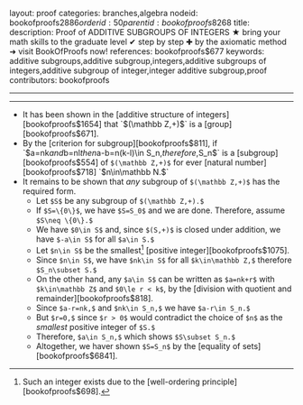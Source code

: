 layout: proof
categories: branches,algebra
nodeid: bookofproofs$2886
orderid: 50
parentid: bookofproofs$8268
title: 
description: Proof of ADDITIVE SUBGROUPS OF INTEGERS ★ bring your math skills to the graduate level ✔ step by step ✚ by the axiomatic method ➜ visit BookOfProofs now!
references: bookofproofs$677
keywords: additive subgroups,additive subgroup,integers,additive subgroups of integers,additive subgroup of integer,integer additive subgroup,proof
contributors: bookofproofs

---


---

* It has been shown in the [additive structure of integers][bookofproofs$1654] that `$(\mathbb Z,+)$` is a [group][bookofproofs$671].
* By the [criterion for subgroup][bookofproofs$811], if `$a=nk$` and `$b=nl$` then `$a-b=n(k-l)\in S_n,$` therefore, `$S_n$` is a [subgroup][bookofproofs$554] of  `$(\mathbb Z,+)$` for ever [natural number][bookofproofs$718] `$n\in\mathbb N.$` 
* It remains to be shown that _any_ subgroup of `$(\mathbb Z,+)$` has the required form.
   * Let `$S$` be any subgroup of `$(\mathbb Z,+).$`
   * If `$S=\{0\}$`, we have `$S=S_0$` and we are done. Therefore, assume `$S\neq \{0\}.$`
   * We have `$0\in S$` and, since `$(S,+)$` is closed under addition, we have `$-a\in S$` for all `$a\in S.$`
   * Let `$n\in S$` be the smallest[^1] [positive integer][bookofproofs$1075].
   * Since `$n\in S$`, we have `$nk\in S$` for all `$k\in\mathbb Z,$` therefore `$S_n\subset S.$`
   * On the other hand, any `$a\in S$` can be written as `$a=nk+r$` with `$k\in\mathbb Z$` and `$0\le r < k$`, by the [division with quotient and remainder][bookofproofs$818].
   * Since `$a-r=nk,$` and `$nk\in S_n,$` we have `$a-r\in S_n.$` 
   * But `$r=0,$` since `$r > 0$` would contradict the choice of `$n$` as the _smallest_ positive integer of `$S.$`
   * Therefore, `$a\in S_n,$` which shows `$S\subset S_n.$`
   * Altogether, we haver shown `$S=S_n$` by the [equality of sets][bookofproofs$6841].
[^1]: Such an integer exists due to the [well-ordering principle][bookofproofs$698].